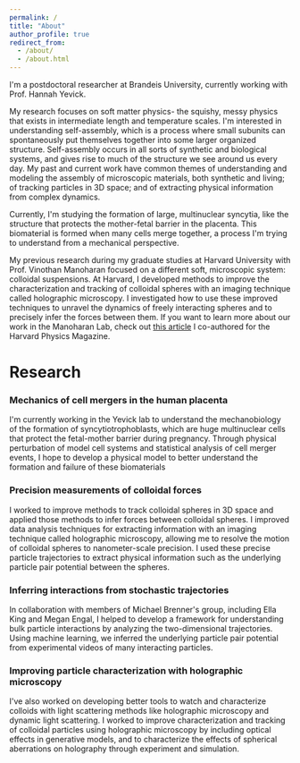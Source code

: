 ```yaml
---
permalink: /
title: "About"
author_profile: true
redirect_from: 
  - /about/
  - /about.html
---
```


I'm a postdoctoral researcher at Brandeis University, currently working with Prof. Hannah Yevick. 

My research focuses on soft matter physics- the squishy, messy physics that exists in intermediate length and temperature scales. I'm interested in understanding self-assembly, which is a process where small subunits can spontaneously put themselves together into some larger organized structure. Self-assembly occurs in all sorts of synthetic and biological systems, and gives rise to much of the structure we see around us every day. My past and current work have common themes of understanding and modeling the assembly of microscopic materials, both synthetic and living; of tracking particles in 3D space; and of extracting physical information from complex dynamics. 

Currently, I'm studying the formation of large, multinuclear syncytia, like the structure that protects the mother-fetal barrier in the placenta. This biomaterial is formed when many cells merge together, a process I'm trying to understand from a mechanical perspective. 

My previous research during my graduate studies at Harvard University with Prof. Vinothan Manoharan focused on a different soft, microscopic system: colloidal suspensions. At Harvard, I developed methods to improve the characterization and tracking of colloidal spheres with an imaging technique called holographic microscopy. I investigated how to use these improved techniques to unravel the dynamics of freely interacting spheres and to precisely infer the forces between them. If you want to learn more about our work in the Manoharan Lab, check out [this article](http://carolinesmartin.github.io/files/manoharan_lab.pdf) I co-authored for the Harvard Physics Magazine.

Research
======

### Mechanics of cell mergers in the human placenta
I'm currently working in the Yevick lab to understand the mechanobiology of the formation of syncytiotrophoblasts, which are huge multinuclear cells that protect the fetal-mother barrier during pregnancy. Through physical perturbation of model cell systems and statistical analysis of cell merger events, I hope to develop a physical model to better understand the formation and failure of these biomaterials

### Precision measurements of colloidal forces
I worked to improve methods to track colloidal spheres in 3D space and applied those methods to infer forces between colloidal spheres. I improved data analysis techniques for extracting information with an imaging technique called holographic microscopy, allowing me to resolve the motion of colloidal spheres to nanometer-scale precision. I used these precise particle trajectories to extract physical information such as the underlying particle pair potential between the spheres.

### Inferring interactions from stochastic trajectories
In collaboration with members of Michael Brenner's group, including Ella King and Megan Engal, I helped to develop a framework for understanding bulk particle interactions by analyzing the two-dimensional trajectories. Using machine learning, we inferred the underlying particle pair potential from experimental videos of many interacting particles.

### Improving particle characterization with holographic microscopy
I've also worked on developing better tools to watch and characterize colloids with light scattering methods like holographic microscopy and dynamic light scattering. I worked to improve characterization and tracking of colloidal particles using holographic microscopy by including optical effects in generative models, and to characterize the effects of spherical aberrations on holography through experiment and simulation.


